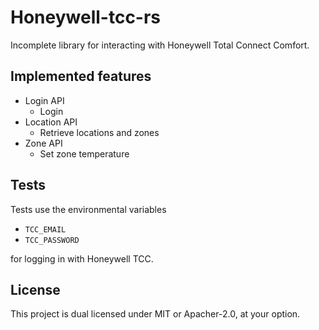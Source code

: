 # Honeywell-tcc-rs
Incomplete library for interacting with Honeywell Total Connect Comfort.

## Implemented features
- Login API
  - Login
- Location API
  - Retrieve locations and zones
- Zone API
  - Set zone temperature

## Tests
Tests use the environmental variables
- `TCC_EMAIL`
- `TCC_PASSWORD`

for logging in with Honeywell TCC.

## License
This project is dual licensed under MIT or Apacher-2.0, at your option.